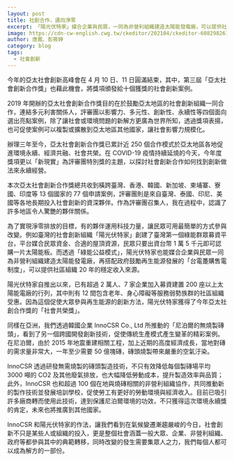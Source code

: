 ```yaml
---
layout: post
title: 社創合作，邁向淨零
excerpt: 「陽光伏特家」媒合企業與民眾，一同為非營利組織建造太陽能發電廠，可以提供社區組織 20 年的穩定收入來源。
image: https://cdn-cw-english.cwg.tw/ckeditor/202104/ckeditor-608298261dcba.jpeg
author: 唐鳳、彭筱婷
category: blog
tags: 
  - 社會創新
---
```


今年的亞太社會創新高峰會在 4 月 10 日、11 日圓滿結束，其中，第三屆「亞太社會創新合作獎」也藉此機會，將獎項頒發給十個獲獎的社會創新案例。

2019 年開辦的亞太社會創新合作獎目的在於鼓勵亞太地區的社會創新組織一同合作，連結多元利害關係人，評審團以影響力、多元性、創新性、永續性等四個面向選出亮點案例，除了讓社會或環境問題的新解方更廣為世界所知，透過獎項表揚，也可促使案例可以複製或擴散到亞太地區其他國家，讓社會影響力規模化。

辦理三年至今，亞太社會創新合作獎已累計近 250 個合作模式於亞太地區各地促進環境永續、經濟共融、社會共榮。在 COVID-19 疫情持續延燒的今天，今年度獎項更以「新現實」為評審團特別獎的主題，以探討社會創新合作如何找到創新做法來永續經營。

本次亞太社會創新合作獎總共收到橫跨臺灣、香港、韓國、新加坡、柬埔寨、寮國、印度等 13 個國家的 77 個申請案例，評審團則是來自臺灣、泰國、印尼、美國等各地長期投入社會創新的資深夥伴。作為評審團召集人，我在過程中，認識了許多地區令人驚艷的夥伴關係。

為了實現淨零排放的目標，有的夥伴運用科技力量，讓民眾可用最簡單的方式參與改變。例如臺灣的社會創新組織「陽光伏特家」創建了臺灣第一個綠能群眾募資平台，平台媒合民眾資金、合適的屋頂資源，民眾只要出資台幣 1 萬 5 千元即可認購一片太陽能板。而透過「綠能公益模式」，陽光伏特家也能媒合企業與民眾一同為非營利組織建造太陽能發電廠，再搭配政府鼓勵再生能源發展的「台電躉購售電制度」，可以提供社區組織 20 年的穩定收入來源。

陽光伏特家自推出以來，已有超過 2 萬人、7 家企業加入募資建置 200 座以上太陽能電廠的行列，其中則有 12 間包含老年、身心障礙等服務弱勢族群的社區組織受惠。因為這個促使大眾參與再生能源的創新方法，陽光伏特家獲得了今年亞太社創合作獎的「社會共榮獎」。

同樣在亞洲，我們透過韓國企業 InnoCSR Co., Ltd 所推動的「尼泊爾的無燒製磚頭」，看到了另一個跨國開發創新技術，促使傳統生產模式產生變革的精彩案例。在尼泊爾，由於 2015 年地震重建相關工程，加上近期的高度經濟成長，當地對磚的需求量非常大，一年至少需要 50 億塊磚，磚頭燒製帶來嚴重的空氣汙染。

InnoCSR 透過研發無需燒製的磚頭製造技術，不只有效降低每個製磚場平均 3000 噸的 CO2 及其他廢氣排放，也大幅降低勞動成本，提升製造效率與品質；此外，InnoCSR 也和超過 100 個在地與燒磚相關的非營利組織協作，共同推動新的製作技術並發展培訓學校，促使勞工有更好的勞動環境與經濟收入。目前已吸引許多廠商轉而使用此技術，達到保護尼泊爾環境的功效，不只獲得這次環境永續獎的肯定，未來也將推廣到其他國家。

InnoCSR 和陽光伏特家的作法，讓我們看到在氣候變遷漸趨嚴峻的今日，社會創新不只是某些人或組織的投入，更是整個社會涵蓋一般大眾、企業、非營利組織、政府等都參與其中的典範轉移，同時改變的發生需要集眾人之力，我們每個人都可以成為解方的一部份。
